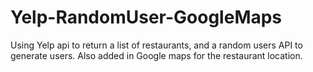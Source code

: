 # Yelp-RandomUser-GoogleMaps
Using Yelp api to return a list of restaurants, and a random users API to generate users. Also added in Google maps for the restaurant location.
